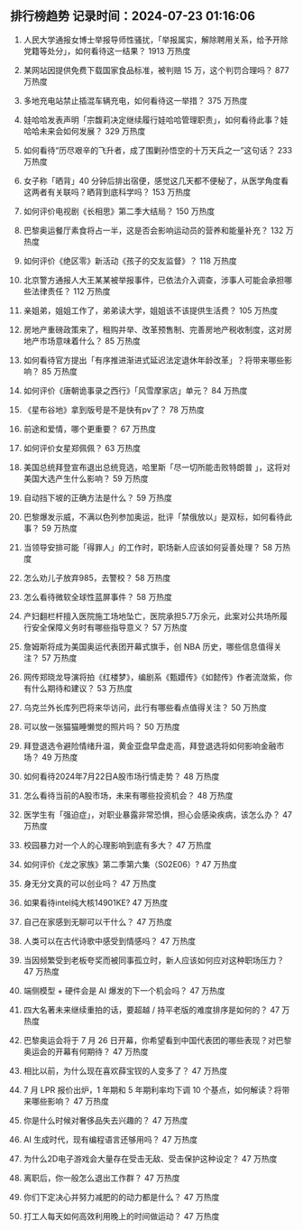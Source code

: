 
## 排行榜趋势 记录时间：2024-07-23 01:16:06
  
  1. 人民大学通报女博士举报导师性骚扰，「举报属实，解除聘用关系，给予开除党籍等处分」，如何看待这一结果？ 1913 万热度
    
  2. 某网站因提供免费下载国家食品标准，被判赔 15 万，这个判罚合理吗？ 877 万热度
    
  3. 多地充电站禁止插混车辆充电，如何看待这一举措？ 375 万热度
    
  4. 娃哈哈发表声明「宗馥莉决定继续履行娃哈哈管理职责」，如何看待此事？娃哈哈未来会如何发展？ 329 万热度
    
  5. 如何看待“历尽艰辛的飞升者，成了围剿孙悟空的十万天兵之一”这句话？ 233 万热度
    
  6. 女子称「晒背」40 分钟后排出宿便，感觉这几天都不便秘了，从医学角度看这两者有关联吗？晒背到底科学吗？ 153 万热度
    
  7. 如何评价电视剧《长相思》第二季大结局？ 150 万热度
    
  8. 巴黎奥运餐厅素食将占一半，这是否会影响运动员的营养和能量补充？ 132 万热度
    
  9. 如何评价《绝区零》新活动《孩子的交友监督》？ 118 万热度
    
  10. 北京警方通报人大王某某被举报事件，已依法介入调查，涉事人可能会承担哪些法律责任？ 112 万热度
    
  11. 亲姐弟，姐姐工作了，弟弟读大学，姐姐该不该提供生活费？ 105 万热度
    
  12. 房地产重磅政策来了，租购并举、改革预售制、完善房地产税收制度，这对房地产市场意味着什么？ 85 万热度
    
  13. 如何看待官方提出「有序推进渐进式延迟法定退休年龄改革」？将带来哪些影响？ 85 万热度
    
  14. 如何评价《唐朝诡事录之西行》「风雪摩家店」单元？ 84 万热度
    
  15. 《星布谷地》拿到版号是不是快有pv了？ 78 万热度
    
  16. 前途和爱情，哪个更重要？ 67 万热度
    
  17. 如何评价女星郑佩佩？ 63 万热度
    
  18. 美国总统拜登宣布退出总统竞选，哈里斯「尽一切所能击败特朗普 」，这将对美国大选产生什么影响？ 59 万热度
    
  19. 自动挡下坡的正确方法是什么？ 59 万热度
    
  20. 巴黎爆发示威，不满以色列参加奥运，批评「禁俄放以」是双标，如何看待此事？ 59 万热度
    
  21. 当领导安排可能「得罪人」的工作时，职场新人应该如何妥善处理？ 58 万热度
    
  22. 怎么劝儿子放弃985，去警校？ 58 万热度
    
  23. 怎么看待微软全球性蓝屏事件？ 58 万热度
    
  24. 产妇翻栏杆擅入医院施工场地坠亡，医院承担5.7万余元，此案对公共场所履行安全保障义务时有哪些指导意义？ 57 万热度
    
  25. 詹姆斯将成为美国奥运代表团开幕式旗手，创 NBA 历史，哪些信息值得关注？ 57 万热度
    
  26. 网传郑晓龙导演将拍《红楼梦》，编剧系《甄嬛传》《如懿传》作者流潋紫，你有什么期待和建议？ 53 万热度
    
  27. 乌克兰外长库列巴将来华访问，此行有哪些看点值得关注？ 50 万热度
    
  28. 可以放一张猫猫睡懒觉的照片吗？ 50 万热度
    
  29. 拜登退选令避险情绪升温，黄金亚盘早盘走高，拜登退选将如何影响金融市场？ 49 万热度
    
  30. 如何看待2024年7月22日A股市场行情走势？ 48 万热度
    
  31. 怎么看待当前的A股市场，未来有哪些投资机会？ 48 万热度
    
  32. 医学生有「强迫症」，对职业暴露非常恐惧，担心会感染疾病，该怎么办？ 47 万热度
    
  33. 校园暴力对一个人的心理影响到底有多大？ 47 万热度
    
  34. 如何评价《龙之家族》第二季第六集（S02E06）? 47 万热度
    
  35. 身无分文真的可以创业吗？ 47 万热度
    
  36. 如果看待intel纯大核14901KE? 47 万热度
    
  37. 自己在家感到无聊可以干什么？ 47 万热度
    
  38. 人类可以在古代诗歌中感受到情感吗？ 47 万热度
    
  39. 当因频繁受到老板夸奖而被同事孤立时，新人应该如何应对这种职场压力？ 47 万热度
    
  40. 端侧模型 + 硬件会是 AI 爆发的下一个机会吗？ 47 万热度
    
  41. 四大名著未来继续重拍的话，要超越 / 持平老版的难度排序是如何的？ 47 万热度
    
  42. 巴黎奥运会将于 7 月 26 日开幕，你希望看到中国代表团的哪些表现？对巴黎奥运会的开幕有何期待？ 47 万热度
    
  43. 相比以前，为什么现在喜欢薛宝钗的人变多了？ 47 万热度
    
  44. 7 月 LPR 报价出炉，1 年期和 5 年期利率均下调 10 个基点，如何解读？将带来哪些影响？ 47 万热度
    
  45. 你是什么时候对奢侈品失去兴趣的？ 47 万热度
    
  46. AI 生成时代，现有编程语言还够用吗？ 47 万热度
    
  47. 为什么2D电子游戏会大量存在受击无敌、受击保护这种设定？ 47 万热度
    
  48. 离职后，你一般怎么退出工作群？ 47 万热度
    
  49. 你们下定决心并努力减肥的的动力都是什么？ 47 万热度
    
  50. 打工人每天如何高效利用晚上的时间做运动？ 47 万热度
    